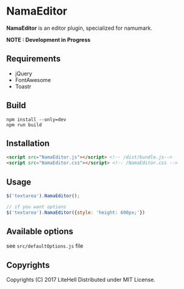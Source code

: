 # NamaEditor
**NamaEditor** is an editor plugin, specialized for namumark.

**NOTE : Development in Progress**

## Requirements
- jQuery
- FontAwesome
- Toastr

## Build
```
npm install --only=dev
npm run build
```

## Installation
```html
<script src="NamaEditor.js"></script> <!-- /dist/bundle.js-->
<script src="NamaEditor.css"></script> <!-- /NamaEditor.css -->
```

## Usage
```javascript
$('textarea').NamaEditor();

// if you want options
$('textarea').NamaEditor({style: 'height: 600px;'})
```

## Available options
see `src/defaultOptions.js` file

## Copyrights
Copyrights (C) 2017 LiteHell
Distributed under MIT License.